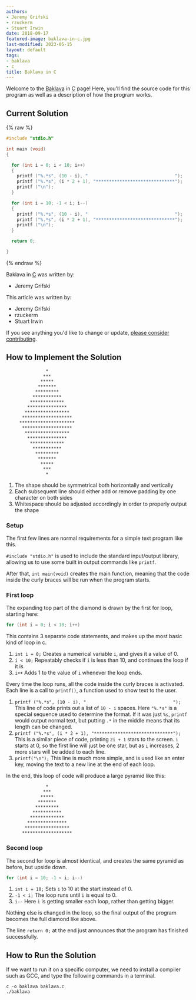 ```yaml
---
authors:
- Jeremy Grifski
- rzuckerm
- Stuart Irwin
date: 2018-09-17
featured-image: baklava-in-c.jpg
last-modified: 2023-05-15
layout: default
tags:
- baklava
- c
title: Baklava in C
---
```


Welcome to the [Baklava](https://sampleprograms.io/projects/baklava) in [C](https://sampleprograms.io/languages/c) page! Here, you'll find the source code for this program as well as a description of how the program works.

## Current Solution

{% raw %}

```c
#include "stdio.h"

int main (void)
{

  for (int i = 0; i < 10; i++)
  {
    printf ("%.*s", (10 - i), "                                 ");
    printf ("%.*s", (i * 2 + 1), "******************************");
    printf ("\n");
  }

  for (int i = 10; -1 < i; i--)
  {
    printf ("%.*s", (10 - i), "                                 ");
    printf ("%.*s", (i * 2 + 1), "******************************");
    printf ("\n");
  }

  return 0;

}

```

{% endraw %}

Baklava in [C](https://sampleprograms.io/languages/c) was written by:

- Jeremy Grifski

This article was written by:

- Jeremy Grifski
- rzuckerm
- Stuart Irwin

If you see anything you'd like to change or update, [please consider contributing](https://github.com/TheRenegadeCoder/sample-programs).

## How to Implement the Solution

```
               *
              ***
             *****
            *******
           *********
          ***********
         *************
        ***************
       *****************
      *******************
     *********************
      *******************
       *****************
        ***************
         *************
          ***********
           *********
            *******
             *****
              ***
               *
```

1.  The shape should be symmetrical both horizontally and vertically
2.  Each subsequent line should either add or remove padding by one character on both sides
3.  Whitespace should be adjusted accordingly in order to properly output the shape

### Setup

The first few lines are normal requirements for a simple text program like this.

`#include "stdio.h"` is used to include the standard input/output library, allowing us to use some built in output commands like `printf`.

After that, `int main(void)` creates the main function, meaning that the code inside the curly braces will be run when the program starts.

### First loop

The expanding top part of the diamond is drawn by the first for loop, starting here:

```c
for (int i = 0; i < 10; i++)
```

This contains 3 separate code statements, and makes up the most basic kind of loop in c.

1. `int i = 0;` Creates a numerical variable `i`, and gives it a value of 0.
2. `i < 10;` Repeatably checks if `i` is less than 10, and continues the loop if it is.
3. `i++` Adds 1 to the value of `i` whenever the loop ends.

Every time the loop runs, all the code inside the curly braces is activated.
Each line is a call to `printf()`, a function used to show text to the user.

1. `printf ("%.*s", (10 - i), "                                 ");`
  This line of code prints out a list of `10 - i` spaces. Here `"%.*s"` is a special sequence used to determine the format. If it was just `%s`, `printf` would output normal text, but putting `.*` in the middle means that its length can be changed.
2. `printf ("%.*s", (i * 2 + 1), "******************************");`
  This is a similar piece of code, printing `2i + 1` stars to the screen. `i` starts at 0, so the first line will just be one star, but as `i` increases, 2 more stars will be added to each line.
3. `printf("\n");`
	This line is much more simple, and is used like an enter key, moving the text to a new line at the end of each loop.

In the end, this loop of code will produce a large pyramid like this:

```
               *
              ***
             *****
            *******
           *********
          ***********
         *************
        ***************
       *****************
      *******************
```

### Second loop

The second for loop is almost identical, and creates the same pyramid as before, but upside down.
```c
for (int i = 10; -1 < i; i--)
```
1. `int i = 10;` Sets `i` to 10 at the start instead of 0.
2. `-1 < i;` The loop runs until `i` is equal to 0.
3. `i--` Here `i` is getting smaller each loop, rather than getting bigger.

Nothing else is changed in the loop, so the final output of the program becomes the full diamond like above.

The line `return 0;` at the end just announces that the program has finished successfully.


## How to Run the Solution

If we want to run it on a specific computer, we need to install a compiler such as GCC, and type the following commands in a terminal.

```console
c -o baklava baklava.c
./baklava
```
